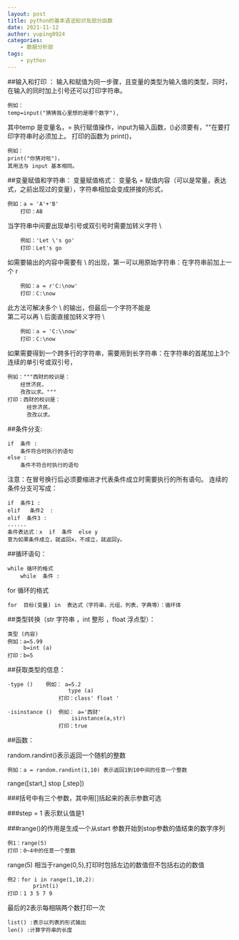 ```yaml
---
layout: post
title: python的基本语法知识及部分函数
date: 2021-11-12
author: yuping0924
categories:
    - 数据分析部
tags:
    - python
---
```

##输入和打印 ： 
    输入和赋值为同一步骤，且变量的类型为输入值的类型，同时，在输入的同时加上引号还可以打印字符串。  

    例如：
    temp=input("猜猜我心里想的是哪个数字"),  

其中temp 是变量名，= 执行赋值操作，input为输入函数，()必须要有，""在要打印字符串时必须加上。 打印的函数为 print()，  

    例如：
    print("你猜对啦")，
    其用法与 input 基本相同。

##变量赋值和字符串：
    变量赋值格式： 变量名 = 赋值内容（可以是常量，表达式，之前出现过的变量），字符串相加会变成拼接的形式，  

    例如：a = 'A'+'B'
        打印：AB  
 当字符串中间要出现单引号或双引号时需要加转义字符 \    

        例如：'Let \'s go'
        打印：Let's go  

如需要输出的内容中需要有 \ 的出现，第一可以用原始字符串：在字符串前加上一个 r   

        例如：a = r'C:\now'
        打印：C:\now
 此方法可解决多个 \ 的输出，但最后一个字符不能是 \
        第二可以再 \ 后面直接加转义字符 \  

        例如：a = 'C:\\now'
        打印：C:\now  

如果需要得到一个跨多行的字符串，需要用到长字符串：在字符串的首尾加上3个连续的单引号或双引号，  

    例如："""西财的校训是：
        经世济民，
        孜孜以求。"""
    打印：西财的校训是：
          经世济民，
          孜孜以求。

##条件分支:

    if  条件 :
        条件符合时执行的语句
    else :
        条件不符合时执行的语句
 注意：在冒号换行后必须要缩进才代表条件成立时需要执行的所有语句。
连续的条件分支可写成：

    if  条件1 :
    elif   条件2  :
    elif  条件3 :
    ......
    条件表达式：x  if  条件  else y
    意为如果条件成立，就返回x，不成立，就返回y。

##循环语句：

    while 循环的格式
        while  条件 :

for 循环的格式

    for  目标(变量) in  表达式（字符串，元组，列表，字典等）：循环体

##类型转换（str 字符串 ，int 整形 ，float 浮点型）：

    类型 (内容)
    例如：a=5.99
         b=int (a)
    打印：b=5

##获取类型的信息：

    ·type ()    例如： a=5.2
                       type (a)
                    打印：class' float '

    ·isinstance ()  例如： a='西财'
                        isinstance(a,str)
                    打印：true
    
##函数：

 random.randint()表示返回一个随机的整数

    例如：a = random.randint(1,10) 表示返回1到10中间的任意一个整数

 range([start,] stop [,step])

 ###括号中有三个参数，其中用[]括起来的表示参数可选

 ###step = 1 表示默认值是1

###range()的作用是生成一个从start 参数开始到stop参数的值结束的数字序列

    例1：range(5)    
    打印：0~4中的任意一个整数 
 
 range(5) 相当于range(0,5),打印时包括左边的数值但不包括右边的数值

    例2：for i in range(1,10,2):
            print(i)
    打印：1 3 5 7 9

 最后的2表示每相隔两个数打印一次
 
    list() :表示以列表的形式输出
    len() :计算字符串的长度

    
    










